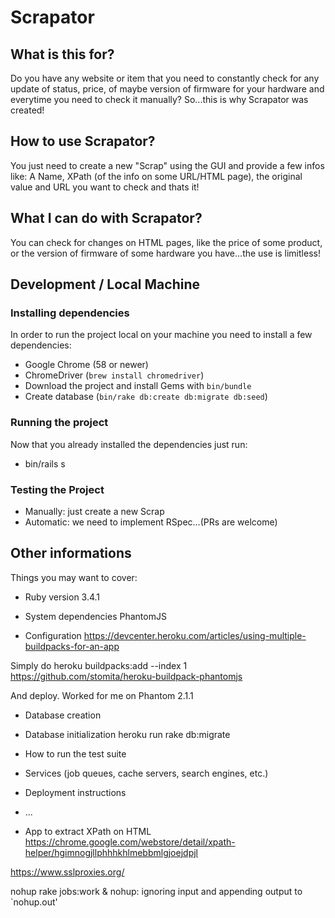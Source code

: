 # Scrapator

## What is this for?

Do you have any website or item that you need to constantly check for any
update of status, price, of maybe version of firmware for your hardware
and everytime you need to check it manually?
So...this is why Scrapator was created!

## How to use Scrapator?

You just need to create a new "Scrap" using the GUI and provide a few infos
like: A Name, XPath (of the info on some URL/HTML page), the original value
and URL you want to check and thats it!

## What I can do with Scrapator?

You can check for changes on HTML pages, like the price of some product, or
the version of firmware of some hardware you have...the use is limitless!

## Development / Local Machine

### Installing dependencies

In order to run the project local on your machine you need to install a few
dependencies:

- Google Chrome (58 or newer)
- ChromeDriver (`brew install chromedriver`)
- Download the project and install Gems with `bin/bundle`
- Create database (`bin/rake db:create db:migrate db:seed`)

### Running the project

Now that you already installed the dependencies just run:
- bin/rails s

### Testing the Project

- Manually: just create a new Scrap
- Automatic: we need to implement RSpec...(PRs are welcome)

## Other informations
Things you may want to cover:

* Ruby version 3.4.1

* System dependencies PhantomJS

* Configuration
https://devcenter.heroku.com/articles/using-multiple-buildpacks-for-an-app

Simply do
heroku buildpacks:add --index 1 https://github.com/stomita/heroku-buildpack-phantomjs

And deploy. Worked for me on Phantom 2.1.1

* Database creation

* Database initialization
heroku run rake db:migrate

* How to run the test suite

* Services (job queues, cache servers, search engines, etc.)

* Deployment instructions

* ...

* App to extract XPath on HTML
https://chrome.google.com/webstore/detail/xpath-helper/hgimnogjllphhhkhlmebbmlgjoejdpjl

https://www.sslproxies.org/

nohup rake jobs:work &
 nohup: ignoring input and appending output to `nohup.out'
